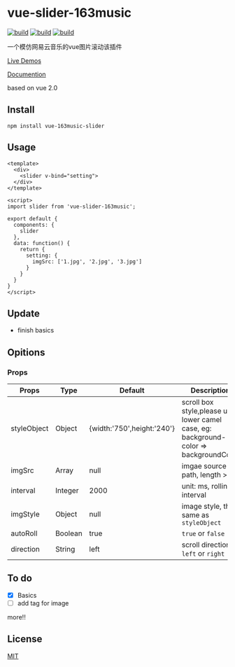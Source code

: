 # vue-slider-163music
[![build](https://img.shields.io/wercker/ci/wercker/docs.svg)](https://github.com/ShanaMaid/vue-slider-163music) 
[![build](https://img.shields.io/badge/npm-1.0.4-blue.svg)](https://github.com/ShanaMaid/vue-slider-163music) 
[![build](https://img.shields.io/npm/l/express.svg)](https://github.com/ShanaMaid/vue-slider-163music)

一个模仿网易云音乐的vue图片滚动该插件

[Live Demos](http://blog.shanamaid.top/vue-slider-163music/examlple)

[Documention](http://blog.shanamaid.top/vue-slider-163music/examlple)

based on vue 2.0

## Install
```
npm install vue-163music-slider 
```


## Usage
```
<template>
  <div>
    <slider v-bind="setting">
  </div>
</template>

<script>
import slider from 'vue-slider-163music';

export default {
  components: {
    slider
  },
  data: function() {
    return {
      setting: {
        imgSrc: ['1.jpg', '2.jpg', '3.jpg']
      }
    }
  }
}
</script>          
```




## Update
- finish basics


## Opitions
### Props
| Props     | Type    | Default | Description |
|-----------|---------|---------|-------------|
|styleObject| Object  | {width:'750',height:'240'}|scroll box style,please use lower camel case, eg: background-color => backgroundColor|
|imgSrc     | Array   | null    | imgae source path, length >= 3|
|interval   | Integer | 2000    | unit: ms, rolling interval |
|imgStyle   | Object  | null    | image style, the same as `styleObject`  |
|autoRoll   | Boolean | true    |  `true` or `false` |
|direction  | String  | left    | scroll direction, `left` or `right` |


## To do
- [x] Basics
- [ ] add tag for image

more!!

## License

[MIT](https://github.com/ShanaMaid/vue-slider-163music/blob/master/LICENSE)